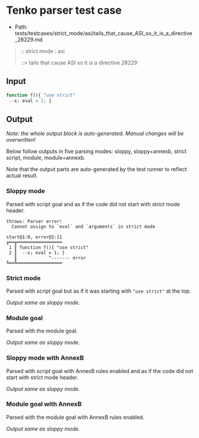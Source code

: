 # Tenko parser test case

- Path: tests/testcases/strict_mode/asi/tails_that_cause_ASI_so_it_is_a_directive_28229.md

> :: strict mode : asi
>
> ::> tails that cause ASI so it is a directive 28229

## Input


`````js
function f(){ "use strict" 
 --x; eval = 1; }
`````

## Output

_Note: the whole output block is auto-generated. Manual changes will be overwritten!_

Below follow outputs in five parsing modes: sloppy, sloppy+annexb, strict script, module, module+annexb.

Note that the output parts are auto-generated by the test runner to reflect actual result.

### Sloppy mode

Parsed with script goal and as if the code did not start with strict mode header.

`````
throws: Parser error!
  Cannot assign to `eval` and `arguments` in strict mode

start@1:0, error@2:11
╔══╦═════════════════
 1 ║ function f(){ "use strict"
 2 ║  --x; eval = 1; }
   ║            ^------- error
╚══╩═════════════════

`````

### Strict mode

Parsed with script goal but as if it was starting with `"use strict"` at the top.

_Output same as sloppy mode._

### Module goal

Parsed with the module goal.

_Output same as sloppy mode._

### Sloppy mode with AnnexB

Parsed with script goal with AnnexB rules enabled and as if the code did not start with strict mode header.

_Output same as sloppy mode._

### Module goal with AnnexB

Parsed with the module goal with AnnexB rules enabled.

_Output same as sloppy mode._

